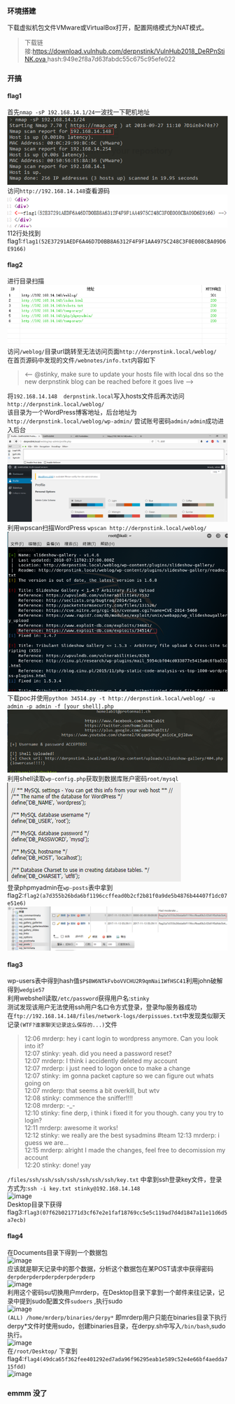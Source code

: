 ### 环境搭建
下载虚拟机包文件VMware或VirtualBox打开，配置网络模式为NAT模式。  
>下载链接:[https://download.vulnhub.com/derpnstink/VulnHub2018_DeRPnStiNK.ova ](https://download.vulnhub.com/derpnstink/VulnHub2018_DeRPnStiNK.ova)
hash:949e2f8a7d63fabdc55c675c95efe022    
### 开搞
#### flag1
首先```nmap -sP 192.168.14.1/24```一波找一下靶机地址
![nmap -sP 192.168.14.1/24](https://raw.githubusercontent.com/trialv/vulnhub_test/master/DeRPnStiNK/png_1.png)    
访问```http://192.168.14.148```查看源码
![image](https://raw.githubusercontent.com/trialv/vulnhub_test/master/DeRPnStiNK/png_2.png)    
112行处找到flag1:```flag1(52E37291AEDF6A46D7D0BB8A6312F4F9F1AA4975C248C3F0E008CBA09D6E9166)```
#### flag2
进行目录扫描    
![image](https://raw.githubusercontent.com/trialv/vulnhub_test/master/DeRPnStiNK/png_3.png)    
访问```/weblog/```目录url跳转至无法访问页面```http://derpnstink.local/weblog/```    
在首页源码中发现的文件```/webnotes/info.txt```内容如下
><-- @stinky, make sure to update your hosts file with local dns so the new derpnstink blog can be reached before it goes live -->    

将```192.168.14.148  derpnstink.local```写入hosts文件后再次访问```http://derpnstink.local/weblog/```  
该目录为一个WordPress博客地址，后台地址为```http://derpnstink.local/weblog/wp-admin/```
尝试账号密码```admin/admin```成功进入后台    
![image](https://raw.githubusercontent.com/trialv/vulnhub_test/master/DeRPnStiNK/png_4.png)   
利用wpscan扫描WordPress ```wpscan http://derpnstink.local/weblog/```    
![image](https://raw.githubusercontent.com/trialv/vulnhub_test/master/DeRPnStiNK/png_5.png)    
下载poc并使用```python 34514.py -t http://derpnstink.local/weblog/ -u admin -p admin -f [your_shell].php```    
![image](https://raw.githubusercontent.com/trialv/vulnhub_test/master/DeRPnStiNK/png_6.png)    
利用shell读取```wp-config.php```获取到数据库账户密码```root/mysql```    
![image](https://raw.githubusercontent.com/trialv/vulnhub_test/master/DeRPnStiNK/png_7.png)    
登录phpmyadmin在```wp-posts```表中拿到flag2:```flag2(a7d355b26bda6bf1196ccffead0b2cf2b81f0a9de5b4876b44407f1dc07e51e6)```    
![image](https://raw.githubusercontent.com/trialv/vulnhub_test/master/DeRPnStiNK/png_8.png)    
#### flag3
wp-users表中得到hash值```$P$BW6NTkFvboVVCHU2R9qmNai1WfHSC41```利用john破解得到```wedgie57```   
利用webshell读取```/etc/password```获得用户名:```stinky```   
测试发现该用户无法使用ssh用户名口令方式登录，登录ftp服务器成功   
在```ftp://192.168.14.148/files/network-logs/derpissues.txt```中发现类似聊天记录```(WTF?谁家聊天记录这么保存的...)```文件  
>12:06 mrderp: hey i cant login to wordpress anymore. Can you look into it?   
12:07 stinky: yeah. did you need a password reset?   
12:07 mrderp: I think i accidently deleted my account   
12:07 mrderp: i just need to logon once to make a change   
12:07 stinky: im gonna packet capture so we can figure out whats going on   
12:07 mrderp: that seems a bit overkill, but wtv   
12:08 stinky: commence the sniffer!!!!   
12:08 mrderp: -_-   
12:10 stinky: fine derp, i think i fixed it for you though. cany you try to login?   
12:11 mrderp: awesome it works!   
12:12 stinky: we really are the best sysadmins #team
12:13 mrderp: i guess we are...   
12:15 mrderp: alright I made the changes, feel free to decomission my account   
12:20 stinky: done! yay

```/files/ssh/ssh/ssh/ssh/ssh/ssh/ssh/key.txt``` 中拿到ssh登录key文件，登录方式为:```ssh -i key.txt stinky@192.168.14.148```     
![image](https://raw.githubusercontent.com/trialv/vulnhub_test/master/DeRPnStiNK/png_9.png)       
Desktop目录下获得flag3:```flag3(07f62b021771d3cf67e2e1faf18769cc5e5c119ad7d4d1847a11e11d6d5a7ecb)``` 
#### flag4
在Documents目录下得到一个数据包    
![image](https://raw.githubusercontent.com/trialv/vulnhub_test/master/DeRPnStiNK/png_10.png)   
应该就是聊天记录中的那个数据，分析这个数据包在某POST请求中获得密码```derpderpderpderpderpderpderp```    
![image](https://raw.githubusercontent.com/trialv/vulnhub_test/master/DeRPnStiNK/png_11.png)    
利用这个密码su切换用户mrderp，在Desktop目录下拿到一个邮件来往记录，记录中提到sudo配置文件```sudoers``` ,执行sudo    
![image](https://raw.githubusercontent.com/trialv/vulnhub_test/master/DeRPnStiNK/png_12.png)    
```(ALL) /home/mrderp/binaries/derpy*``` 即mrderp用户只能在binaries目录下执行derpy*文件时使用sudo，创建binaries目录，在derpy.sh中写入```/bin/bash```,sudo执行。    
![image](https://raw.githubusercontent.com/trialv/vulnhub_test/master/DeRPnStiNK/png_13.png)      
在```/root/Desktop/``` 下拿到flag4:```flag4(49dca65f362fee401292ed7ada96f96295eab1e589c52e4e66bf4aedda715fdd)```    
![image](https://raw.githubusercontent.com/trialv/vulnhub_test/master/DeRPnStiNK/png_14.png)   
### emmm 没了
